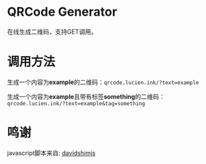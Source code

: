 # QRCode Generator

在线生成二维码，支持GET调用。

# 调用方法

生成一个内容为**example**的二维码：`qrcode.lucien.ink/?text=example`

生成一个内容为**example**且带有标签**something**的二维码：`qrcode.lucien.ink/?text=example&tag=something`

# 鸣谢

javascript脚本来自: [davidshimjs](https://github.com/davidshimjs/qrcodejs)
